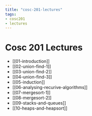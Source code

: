 ```yaml
---
title: "cosc-201-lectures"
tags:
- cosc201
- lectures
---
```


# Cosc 201 Lectures

- [[01-introduction]]
- [[02-union-find-1]]
- [[03-union-find-2]]
- [[04-union-find-3]]
- [[05-induction]]
- [[06-analysing-recurive-algorithms]]
- [[07-mergesort-1]]
- [[08-mergesort-2]]
- [[09-stacks-and-queues]]
- [[10-heaps-and-heapsort]]